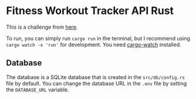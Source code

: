 # Fitness Workout Tracker API Rust

This is a challenge from [here](https://roadmap.sh/backend/project-ideas#9-fitness-workout-tracker).

To run, you can simply run `cargo run` in the terminal, but I recommend using `cargo watch -x 'run'` for development. You need [cargo-watch](https://crates.io/crates/cargo-watch) installed.

## Database

The database is a SQLite database that is created in the `src/db/config.rs` file by default. You can change the database URL in the `.env` file by setting the `DATABASE_URL` variable.
